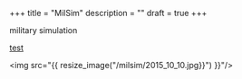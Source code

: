 +++
title = "MilSim"
description = ""
draft = true
+++

military simulation

[test](2015_10_10.jpg)


<img src="{{ resize_image("/milsim/2015_10_10.jpg}}") }}"/>